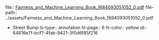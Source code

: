 file:: [Fairness_and_Machine_Learning_Book_1684093051052_0.pdf](../assets/Fairness_and_Machine_Learning_Book_1684093051052_0.pdf)
file-path:: ../assets/Fairness_and_Machine_Learning_Book_1684093051052_0.pdf

- Street Bump
  ls-type:: annotation
  hl-page:: 6
  hl-color:: yellow
  id:: 64616e7f-bcf7-4fab-9421-3f0d6f85f216